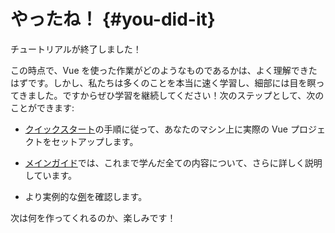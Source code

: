 # やったね！ {#you-did-it}

チュートリアルが終了しました！

この時点で、Vue を使った作業がどのようなものであるかは、よく理解できたはずです。しかし、私たちは多くのことを本当に速く学習し、細部には目を瞑ってきました。ですからぜひ学習を継続してください！次のステップとして、次のことができます:

- [クイックスタート](/guide/quick-start.html)の手順に従って、あなたのマシン上に実際の Vue プロジェクトをセットアップします。

- [メインガイド](/guide/essentials/application.html)では、これまで学んだ全ての内容について、さらに詳しく説明しています。

- より実例的な[例](/examples/)を確認します。

次は何を作ってくれるのか、楽しみです！
